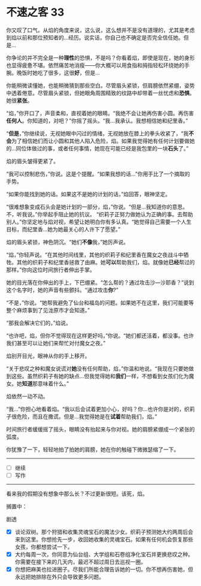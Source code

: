 # 不速之客 33

你又叹了口气。从焰的角度来说，这么说，这么想并不是没有道理的，尤其是考虑到焰以前和那位预知者的…经历。说实话，你自己也不确定是否完全信任她。但是…

你争论的并不完全是一种**理性**的恐惧，不是吗？你看着焰，即使是现在，她的身形也显得疲惫不堪。依然痛苦地消瘦——你大概可以用食指和拇指轻松环绕她的手腕。晚饭时她吃了很多，这很**好**，但是…

你能稍微读懂她，也能稍微猜到那些空白。尽管眉头紧锁，但肩膀依然紧绷，姿势中透着倦意。尽管眉头紧锁，但她眼角周围精致的纹路中却带着一丝忧虑和**恐惧**。她很**紧张**。

“焰，”你开口了，声音柔和，直视着她的眼睛。“我绝不会让她再伤害小圆。再伤害**任何人**。你知道的，对吧？”你摇了摇头。“我…我承认。我想相信她和纪里香。”

“**但是**，”你继续说，无视她眼中闪过的情绪，无视她放在膝上的拳头收紧了，“我**不会**为了相信她们而让小圆和其他人陷入危险，焰。如果我觉得她有任何计划要做她的…同位体做过的事，或者任何事情，她现在可能已经是我包里的一块**石头**了。”

焰的眉头皱得更紧了。

“我可以控制悲伤，”你说。这是个提醒。“如果我想的话…”你用手比了一个摘取的手势。

“如果你能找到她的话。如果这不是她的计划的话，”焰回答，眼神坚定。

“很难想象变成石头会是她计划的一部分，焰，”你说。“但是…我知道你的意思。不，听我说。”你举起手阻止她的抗议。 “织莉子正努力做她认为正确的事。去帮助别人。”你坚定地与焰对视，希望让她明白你有多认真。“她觉得自己需要一个人生目标，而纪里香…她为她最关心的人许下了愿望。”

焰的眉头紧锁，神色阴沉。“她们**不像**我，”她厉声说。

“焰，”你轻声说。“在其他时间线里，其他的织莉子和纪里香在魔女之夜战斗中牺牲。其他的织莉子和纪里香拯救了由麻。她**可以**帮助我们，焰。就像她**已经**帮过的那样。”你向这位时间旅行者伸出手掌。

她的目光落在你伸出的手上，下巴绷紧。“怎么帮的？通过攻击沙—沙耶香？”说到这个名字时，她的声音有些颤抖。“通过攻击**你**?”

“不是，”你说。“她帮我避免了仙台和福岛的问题。如果她不在这里，我们可能要等整个麻烦事到了见泷原市才会知道。”

“那我会解决它们的，”焰说。
  
“也许吧，焰，但你不觉得现在这样更好吗，”你说。“她们都还活着，都没事。也许我们甚至可以让她们来帮忙对付魔女之夜。”

焰别开目光，眼神从你的手上移开。

“关于悲叹之种和魔女说谎对**她**没有任何帮助，焰，”你温和地说。“我现在只要她做到这些。虽然织莉子有她的缺点...但我觉得她和**我们**一样，不想看到女孩们化为魔女。她**知道**那意味着什么。”

焰依然一动不动。

“我...”你担心地看着焰。“我以后会试着更加小心，好吗？你...也许你是对的，织莉子很危险，而且在撒谎。但是...我觉得她是在**试着**帮助我们，焰。”

时间旅行者缓缓摇了摇头，眼睛没有抬起来与你对视。她的肩膀紧绷成一个紧张的弧度。

你犹豫了一下，轻轻地拍了拍她的肩膀，她在你的触碰下微微瑟缩了一下。

---

- [ ] 继续
- [ ] 写作

---

看来我的假期没有想象中那么长？不过更新很短。该死，焰。

搁置中：

剧透

- [x] 谈论双树。那个狩猎和收集灵魂宝石的魔法少女。织莉子预测她大约两周后会来到这里。你想抢先一步，收回她收集的灵魂宝石。如果有任何机会恢复那些女孩，你都想尝试一下。  
- [x] 大约每周一次，你同意为仙台组、大学组和石卷组净化宝石并更换悲叹之种。你需要在接下来的几天内，最迟不超过周日去巡视一圈。  
- [x] 你想把麻美也拉进圈子。尽我们所能合理告诉她的一切。你不想再伤害她，但永远把她排除在外只会导致更多问题。
